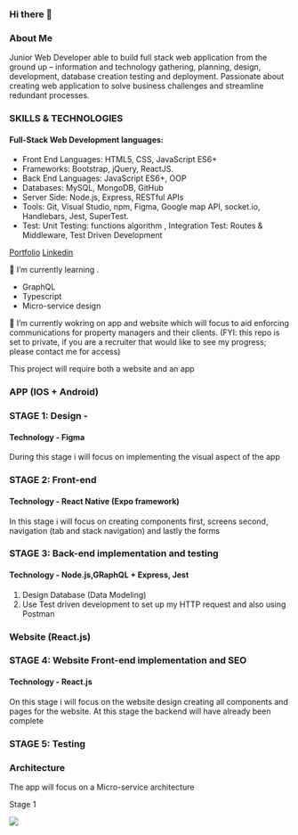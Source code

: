 ### Hi there 👋

<!--
**jackilex/jackilex** is a ✨ _special_ ✨ repository because its `README.md` (this file) appears on your GitHub profile.

Here are some ideas to get you started:

- 🔭 I’m currently working on ...
- 🌱 I’m currently learning Redux, React Native, Next Js
- 👯 I’m looking to collaborate on ...
- 🤔 I’m looking for help with ...
- 💬 Ask me about ...
- 📫 How to reach me: ...
- 😄 Pronouns: ...
- ⚡ Fun fact: ...
-->

### About Me
Junior Web Developer able to build full stack web application from the ground up – information and technology gathering, planning, design, development, database creation testing and deployment. Passionate about creating web application to solve business challenges and streamline redundant processes.

### SKILLS & TECHNOLOGIES
#### Full-Stack Web Development languages:
- Front End Languages: HTML5, CSS, JavaScript ES6+
- Frameworks: Bootstrap, jQuery, ReactJS.
- Back End Languages: JavaScript ES6+, OOP
- Databases: MySQL, MongoDB, GitHub
- Server Side: Node.js, Express, RESTful APIs
- Tools: Git, Visual Studio, npm, Figma, Google map API, socket.io, Handlebars, Jest, SuperTest.
- Test: Unit Testing: functions algorithm , Integration Test: Routes & Middleware, Test Driven Development

[Portfolio](https://jackilex.github.io/portfolio_Alex/#/about)
[Linkedin](https://www.linkedin.com/in/alex-saint-victor)

🌱 I’m currently learning .
- GraphQL
- Typescript
- Micro-service design

🌱 I’m currently wokring on app and website which will focus to aid enforcing communications for property managers and their clients. (FYI: this repo is set to private, if you are a recruiter that would like to see my progress; please contact me for access)


This project will require both a website and an app

### APP (IOS + Android)
### STAGE 1: Design -
#### Technology - Figma
During this stage i will focus on implementing the visual aspect of the app

### STAGE 2: Front-end 
#### Technology - React Native (Expo framework)
In this stage i will focus on creating components first, screens second, navigation (tab and stack navigation) and lastly the forms

### STAGE 3: Back-end implementation and testing 
#### Technology - Node.js,GRaphQL + Express, Jest
1) Design Database (Data Modeling)
2) Use Test driven development to set up my HTTP request and also using Postman

### Website (React.js)
### STAGE 4: Website Front-end implementation and SEO
#### Technology - React.js
On this stage i will focus on the website design creating all components and pages for the website. At this stage the backend will have already been complete


### STAGE 5: Testing


### Architecture
The app will focus on a Micro-service architecture

Stage 1

![](src/Frame1.jpg.jpg)

